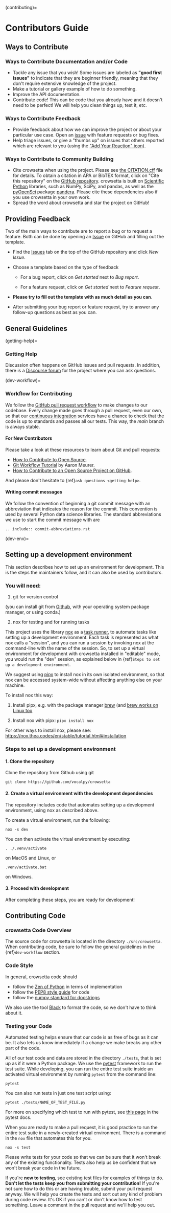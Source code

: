 (contributing)=


# Contributors Guide

## Ways to Contribute

### Ways to Contribute Documentation and/or Code

* Tackle any issue that you wish! Some issues are labeled as **"good first issues"** to
  indicate that they are beginner friendly, meaning that they don't require extensive
  knowledge of the project.
* Make a tutorial or gallery example of how to do something.
* Improve the API documentation.
* Contribute code! This can be code that you already have and it doesn't need to be
  perfect! We will help you clean things up, test it, etc.

### Ways to Contribute Feedback

* Provide feedback about how we can improve the project or about your particular use
  case. Open an [issue](https://github.com/vocalpy/crowsetta/issues) with
  feature requests or bug fixes.
* Help triage issues, or give a "thumbs up" on issues that others reported which are
  relevant to you (using the
  ["Add Your Reaction" icon](https://github.blog/2016-03-10-add-reactions-to-pull-requests-issues-and-comments/)).

### Ways to Contribute to Community Building

* Cite crowsetta when using the project.
  Please see [the CITATION.cff](https://github.com/vocalpy/crowsetta/blob/main/CITATION.cff) file for details.
  To obtain a citation in APA or BibTEX format, click on "Cite this repository" on the
  [GitHub repository](https://github.com/vocalpy/crowsetta).
  crowsetta is built on [Scientific Python](https://scientific-python.org/) libraries,
  such as NumPy, SciPy, and pandas,
  as well as the [pyOpenSci](https://www.pyopensci.org/) package [pandera](https://pandera.readthedocs.io/).
  Please cite these dependencies also if you use crowsetta in your own work.
* Spread the word about crowsetta and star the project on GitHub!

## Providing Feedback

Two of the main ways to contribute are to report a bug or to request a feature.
Both can be done by opening an [Issue](https://github.com/vocalpy/crowsetta/issues) 
on GitHub and filling out the template.

* Find the [Issues](https://github.com/vocalpy/crowsetta/issues) tab on the
  top of the GitHub repository and click *New Issue*.
* Choose a template based on the type of feedback

  * For a bug report, click on *Get started* next to *Bug report*.

  * For a feature request, click on *Get started* next to *Feature request*.

* **Please try to fill out the template with as much detail as you can**.
* After submitting your bug report or feature request,
  try to answer any follow-up questions as best as you can.

## General Guidelines

(getting-help)=

### Getting Help

Discussion often happens on GitHub issues and pull requests. In addition, there is a
[Discourse forum](https://forum.vocalpy.org/) for
the project where you can ask questions.

(dev-workflow)=

### Workflow for Contributing

We follow the [GitHub pull request workflow](http://www.asmeurer.com/git-workflow)
to make changes to our codebase. Every change made goes through a pull request, even
our own, so that our
[continuous integration](https://the-turing-way.netlify.app/reproducible-research/ci.html)
services have a chance to check that the code is up to standards and passes all
our tests. This way, the *main* branch is always stable.

#### For New Contributors

Please take a look at these resources to learn about Git and pull requests:

* [How to Contribute to Open Source](https://opensource.guide/how-to-contribute/).
* [Git Workflow Tutorial](http://www.asmeurer.com/git-workflow/) by Aaron Meurer.
* [How to Contribute to an Open Source Project on GitHub](https://egghead.io/courses/how-to-contribute-to-an-open-source-project-on-github).

And please don't hesitate to {ref}`ask questions <getting-help>`.


#### Writing commit messages

We follow the convention of beginning a git commit message
with an abbreviation that indicates the reason for the commit.
This convention is used by several Python data science libraries.
The standard abbreviations we use to start the commit message with are

```{eval-rst}
.. include:: commit-abbreviations.rst
```

(dev-env)=

## Setting up a development environment

This section describes how to set up an environment for development.
This is the steps the maintainers follow, and it can also be used by contributors.

### You will need:

1. git for version control

(you can install git from [Github](https://help.github.com/en/github/getting-started-with-github/set-up-git),
with your operating system package manager, or using conda.)

2. nox for testing and for running tasks

This project uses the library [nox](https://nox.thea.codes/en/stable/)
as a [task runner](https://scikit-hep.org/developer/tasks),
to automate tasks like setting up a development environment.
Each task is represented as what nox calls a "session",
and you can run a session by invoking nox
at the command-line with the name of the session.
So, to set up a virtual environment for development
with crowsetta installed in "editable" mode,
you would run the "dev" session, as explained below
in {ref}`Steps to set up a development environment`.

We suggest using [pipx](https://github.com/pypa/pipx)
to install nox in its own isolated environment,
so that nox can be accessed system-wide without affecting
anything else on your machine.

To install nox this way:

1. Install pipx, e.g. with the package manager [brew](https://github.com/pypa/pipx#on-macos)
(and [brew works on Linux too](https://docs.brew.sh/Homebrew-on-Linux)

2. Install nox with pipx: `pipx install nox`

For other ways to install nox, please see:
https://nox.thea.codes/en/stable/tutorial.html#installation

### Steps to set up a development environment

#### 1. Clone the repository

Clone the repository from Github using git

```shell
git clone https://github.com/vocalpy/crowsetta
```

#### 2. Create a virtual environment with the development dependencies

The repository includes code that automates setting up a development environment,
using nox as described above.

To create a virtual environment, run the following:

```shell
nox -s dev
```

You can then activate the virtual environment by executing:

```shell
. ./.venv/activate
```

on MacOS and Linux, or

```shell
.venv/activate.bat
```

on Windows.

#### 3. Proceed with development

After completing these steps, you are ready for development!

## Contributing Code

### crowsetta Code Overview

The source code for crowsetta is located in the directory `./src/crowsetta`. When contributing
code, be sure to follow the general guidelines in the
{ref}`dev-workflow` section.

### Code Style

In general, crowsetta code should

* follow the [Zen of Python](https://www.python.org/dev/peps/pep-0020/#id2) in terms of implementation
* follow the [PEP8 style guide](https://www.python.org/dev/peps/pep-0008/) for code
* follow the [numpy standard for docstrings](https://numpydoc.readthedocs.io/en/latest/format.html#docstring-standard)

We also use the tool [Black](https://github.com/psf/black) to format the code, so we don't have to think about it.

### Testing your Code

Automated testing helps ensure that our code is as free of bugs as it can be.
It also lets us know immediately if a change we make breaks any other part of the code.

All of our test code and data are stored in the directory `./tests`,
that is set up as if it were a Python package.
We use the [pytest](https://pytest.org) framework to run the test suite.
While developing, you can run the entire test suite inside an
activated virtual environment by running `pytest` from the command line:

```shell
pytest
```

You can also run tests in just one test script using:

```shell
pytest ./tests/NAME_OF_TEST_FILE.py
```

For more on specifying which test to run with pytest, see
[this page](https://docs.pytest.org/en/7.1.x/how-to/usage.html#specifying-which-tests-to-run)
in the pytest docs.

When you are ready to make a pull request,
it is good practice to run the entire test suite
in a newly-created virtual environment.
There is a command in the `nox` file that automates this for you.

```shell
nox -s test
```

Please write tests for your code so that we can be sure that it won't break any of the
existing functionality.
Tests also help us be confident that we won't break your code in the future.

If you're **new to testing**, see existing test files for examples of things to do.
**Don't let the tests keep you from submitting your contribution!**
If you're not sure how to do this or are having trouble, submit your pull request
anyway.
We will help you create the tests and sort out any kind of problem during code review.
It's OK if you can't or don't know how to test something.
Leave a comment in the pull request and we'll help you out.
